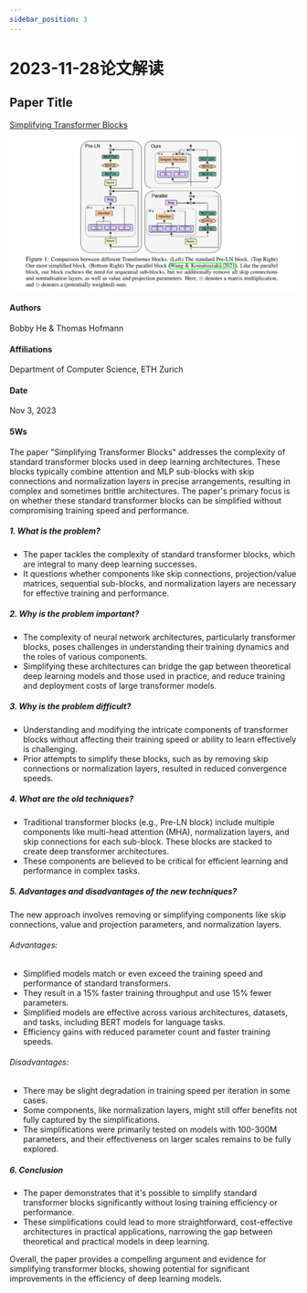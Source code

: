 ```yaml
---
sidebar_position: 3
---
```


# 2023-11-28论文解读

## Paper Title
[Simplifying Transformer Blocks](https://github.com/weijiang2023/algmon-kb/blob/main/kb/computer.science/TRANSFORMER.2311.01906.pdf)

![](./20231128/fig.1.png)

#### Authors
Bobby He & Thomas Hofmann

#### Affiliations
Department of Computer Science, ETH Zurich

#### Date
Nov 3, 2023

#### 5Ws
The paper "Simplifying Transformer Blocks" addresses the complexity of standard transformer blocks used in deep learning architectures. These blocks typically combine attention and MLP sub-blocks with skip connections and normalization layers in precise arrangements, resulting in complex and sometimes brittle architectures. The paper's primary focus is on whether these standard transformer blocks can be simplified without compromising training speed and performance.

##### 1. What is the problem?
* The paper tackles the complexity of standard transformer blocks, which are integral to many deep learning successes.
* It questions whether components like skip connections, projection/value matrices, sequential sub-blocks, and normalization layers are necessary for effective training and performance​​.

##### 2. Why is the problem important?
* The complexity of neural network architectures, particularly transformer blocks, poses challenges in understanding their training dynamics and the roles of various components.
* Simplifying these architectures can bridge the gap between theoretical deep learning models and those used in practice, and reduce training and deployment costs of large transformer models​​.

##### 3. Why is the problem difficult?
* Understanding and modifying the intricate components of transformer blocks without affecting their training speed or ability to learn effectively is challenging.
* Prior attempts to simplify these blocks, such as by removing skip connections or normalization layers, resulted in reduced convergence speeds​​.

##### 4. What are the old techniques?
* Traditional transformer blocks (e.g., Pre-LN block) include multiple components like multi-head attention (MHA), normalization layers, and skip connections for each sub-block. These blocks are stacked to create deep transformer architectures​​.
* These components are believed to be critical for efficient learning and performance in complex tasks.

##### 5. Advantages and disadvantages of the new techniques?
The new approach involves removing or simplifying components like skip connections, value and projection parameters, and normalization layers.

###### Advantages:
* Simplified models match or even exceed the training speed and performance of standard transformers.
* They result in a 15% faster training throughput and use 15% fewer parameters.
* Simplified models are effective across various architectures, datasets, and tasks, including BERT models for language tasks.
* Efficiency gains with reduced parameter count and faster training speeds​​.

###### Disadvantages:
* There may be slight degradation in training speed per iteration in some cases​​.
* Some components, like normalization layers, might still offer benefits not fully captured by the simplifications​​.
* The simplifications were primarily tested on models with 100-300M parameters, and their effectiveness on larger scales remains to be fully explored​​.

##### 6. Conclusion
* The paper demonstrates that it's possible to simplify standard transformer blocks significantly without losing training efficiency or performance.
* These simplifications could lead to more straightforward, cost-effective architectures in practical applications, narrowing the gap between theoretical and practical models in deep learning​​.

Overall, the paper provides a compelling argument and evidence for simplifying transformer blocks, showing potential for significant improvements in the efficiency of deep learning models.
